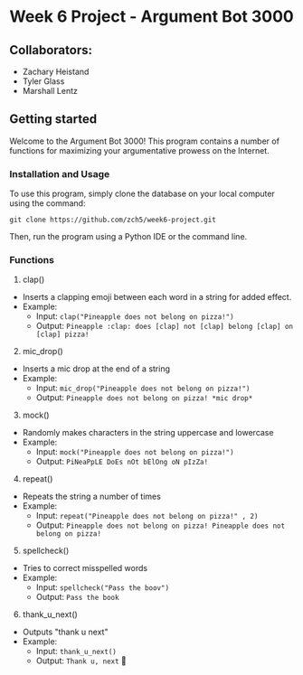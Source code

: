 # Week 6 Project - Argument Bot 3000

## Collaborators:

* Zachary Heistand
* Tyler Glass
* Marshall Lentz

## Getting started

Welcome to the Argument Bot 3000! This program contains a number of functions for maximizing your argumentative prowess on the Internet.

### Installation and Usage

To use this program, simply clone the database on your local computer using the command:

`git clone https://github.com/zch5/week6-project.git`

Then, run the program using a Python IDE or the command line.

### Functions

1. clap()
  * Inserts a clapping emoji between each word in a string for added effect.
  * Example:
    * Input: `clap("Pineapple does not belong on pizza!")`
    * Output: `Pineapple :clap: does [clap] not [clap] belong [clap] on [clap] pizza!`
2. mic_drop() 
  * Inserts a mic drop at the end of a string
  * Example:
    * Input: `mic_drop("Pineapple does not belong on pizza!")`
    * Output: `Pineapple does not belong on pizza! *mic drop*`
3. mock()
  * Randomly makes characters in the string uppercase and lowercase
  * Example: 
    * Input: `mock("Pineapple does not belong on pizza!")`
    * Output: `PiNeaPpLE DoEs nOt bElOng oN pIzZa!`
4. repeat()
  * Repeats the string a number of times
  * Example:
    * Input: `repeat("Pineapple does not belong on pizza!" , 2)`
    * Output: `Pineapple does not belong on pizza! Pineapple does not belong on pizza!`
5. spellcheck()
  * Tries to correct misspelled words
  * Example:
    * Input: `spellcheck("Pass the boov")`
    * Output: `Pass the book`
6. thank_u_next()
  * Outputs "thank u next"
  * Example:
    * Input: `thank_u_next()`
    * Output: `Thank u, next`
:clap:
